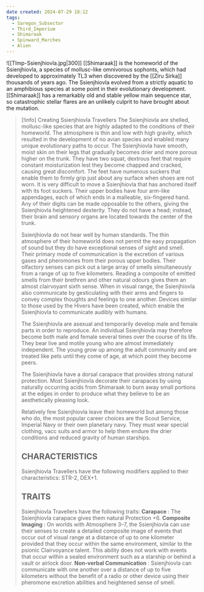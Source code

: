 ```yaml
---
date created: 2024-07-29 18:12
tags:
  - Saregon_Subsector
  - Third_Imperium
  - Shimaraak
  - Spinward_Marches
  - Alien
---
```

![[TImp-Ssienjhiovla.jpg|300]]
[[Shimaraak]] is the homeworld of the Ssienjhiovla, a species of mollusc-like omnivorous sophonts, which had developed to approximately TL3 when discovered by the [[Ziru Sirka]] thousands of years ago. The Ssienjhiovla evolved from a strictly aquatic to an amphibious species at some point in their evolutionary development. [[Shimaraak]] has a remarkably old and stable yellow main sequence star, so catastrophic stellar flares are an unlikely culprit to have brought about the mutation.

> [!info]  Creating Ssienjhiovla Travellers
> The Ssienjhiovla are shelled, mollusc-like species that are highly adapted to the conditions of their homeworld. The atmosphere is thin and low with high gravity, which resulted in the development of no avian species and enabled many unique evolutionary paths to occur. The Ssienjhiovla have smooth, moist skin on their legs that gradually becomes drier and more porous higher on the trunk. They have two squat, dextrous feet that require constant moisturization lest they become chapped and cracked, causing great discomfort. The feet have numerous suckers that enable them to firmly grip just about any surface when shoes are not worn. It is very difficult to move a Ssienjhiovla that has anchored itself with its foot suckers. Their upper bodies have four arm-like appendages, each of which ends in a malleable, six-fingered hand. Any of their digits can be made opposable to the others, giving the Ssienjhiovla heightened dexterity. They do not have a head; instead, their brain and sensory organs are located towards the center of the trunk.
>
> Ssienjhiovla do not hear well by human standards. The thin atmosphere of their homeworld does not permit the easy propagation of sound but they do have exceptional senses of sight and smell. Their primary mode of communication is the excretion of various gases and pheromones from their porous upper bodies. Their olfactory senses can pick out a large array of smells simultaneously from a range of up to five kilometers. Reading a composite of emitted smells from their brethren and other natural odours gives them an almost clairvoyant sixth sense. When in visual range, the Ssienjhiovla also communicate by gesticulating with their arms and fingers to convey complex thoughts and feelings to one another. Devices similar to those used by the Hivers have been created, which enable the Ssienjhiovla to communicate audibly with humans.
>
> The Ssienjhiovla are asexual and temporarily develop male and female parts in order to reproduce. An individual Ssienjhiovla may therefore become both male and female several  times over the course of its life. They bear live and motile young who are almost immediately independent. The young grow up among the adult community and are treated like pets until they come of age, at which point they become peers.
>
> The Ssienjhiovla have a dorsal carapace that provides strong natural protection. Most Ssienjhiovla decorate their carapaces by using naturally occurring acids from Shimaraak to burn away small portions at the edges in order to produce what they believe to be an aesthetically pleasing look.
>
> Relatively few Ssienjhiovla leave their homeworld but among those who do, the most popular career choices are the Scout Service, Imperial Navy or their own planetary navy. They must wear special clothing, vacc suits and armor to help them endure the drier conditions and reduced gravity of human starships.
>
> ## CHARACTERISTICS
>
> Ssienjhiovla Travellers have the following modifiers applied to their characteristics: STR-2, DEX+1.
>
> ## TRAITS
>
> Ssienjhiovla Travellers have the following traits:
> **Carapace** : The Ssienjhiovla carapace gives them natural Protection +6.
> **Composite Imaging** : On worlds with Atmosphere 3–7, the Ssienjhiovla can use their senses to create a detailed composite image of events that occur out of visual range at a distance of up to one kilometer provided that they occur within the same environment, similar to the psionic Clairvoyance talent. This ability does not work with events that occur within a sealed environment such as a starship or behind a vault or airlock door.
> **Non-verbal Communication** : Ssienjhiovla can communicate with one another over a distance of up to five kilometers without the benefit of a radio or other device using their pheromone excretion abilities and heightened sense of smell.
